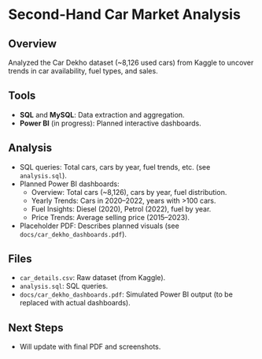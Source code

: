 # Second-Hand Car Market Analysis

## Overview
Analyzed the Car Dekho dataset (~8,126 used cars) from Kaggle to uncover trends in car availability, fuel types, and sales.

## Tools
- **SQL** and **MySQL**: Data extraction and aggregation.
- **Power BI** (in progress): Planned interactive dashboards.

## Analysis
- SQL queries: Total cars, cars by year, fuel trends, etc. (see `analysis.sql`).
- Planned Power BI dashboards:
  - Overview: Total cars (~8,126), cars by year, fuel distribution.
  - Yearly Trends: Cars in 2020–2022, years with >100 cars.
  - Fuel Insights: Diesel (2020), Petrol (2022), fuel by year.
  - Price Trends: Average selling price (2015–2023).
- Placeholder PDF: Describes planned visuals (see `docs/car_dekho_dashboards.pdf`).

## Files
- `car_details.csv`: Raw dataset (from Kaggle).
- `analysis.sql`: SQL queries.
- `docs/car_dekho_dashboards.pdf`: Simulated Power BI output (to be replaced with actual dashboards).

## Next Steps
- Will update with final PDF and screenshots.
